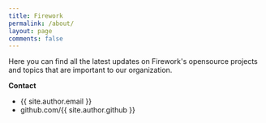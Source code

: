 ```yaml
---
title: Firework
permalink: /about/
layout: page
comments: false
---
```


Here you can find all the latest updates on Firework's opensource projects and topics that are important to our organization.

**Contact**

- {{ site.author.email }}
- github.com/{{ site.author.github }}
